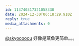```yaml
---
id: 113740317321058330
date: 2024-12-30T06:18:29.910Z
reply: true
media_attachments: 0
---
```


[@skyooooou](https://mastodon.social/@skyooooou) 好像是蒸鱼更简单。。。

